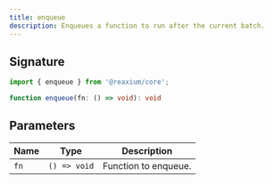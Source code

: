 ```yaml
---
title: enqueue
description: Enqueues a function to run after the current batch.
---
```


## Signature
```ts
import { enqueue } from '@reaxium/core';

function enqueue(fn: () => void): void
```

## Parameters
| Name  | Type          | Description                     |
|-------|---------------|---------------------------------|
| `fn`  | `() => void`  | Function to enqueue.           |
